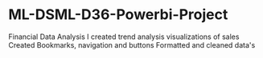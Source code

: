 # ML-DSML-D36-Powerbi-Project
Financial Data Analysis
I created trend analysis visualizations of sales
Created Bookmarks, navigation and buttons
Formatted and cleaned data's
